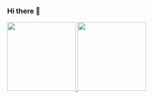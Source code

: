 ### Hi there 👋

<a href="#">
  <img height="160em" src="https://github-readme-stats.vercel.app/api?username=dheevvvv&show_icons=true&theme=radical" />
  <img height="160em" src="https://github-readme-stats.vercel.app/api/top-langs/?username=dheevvvv&layout=compact&theme=radical" />
</a>




